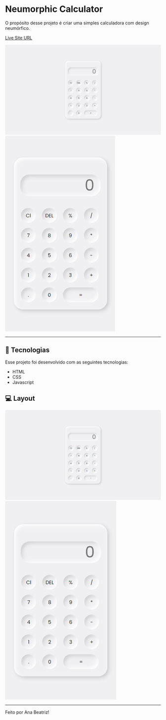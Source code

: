 # Neumorphic Calculator

O propósito desse projeto é criar uma simples calculadora com design neumórfico.

[Live Site URL](https://neumorphic-calculator-anabalves.netlify.app/) 

![Demonstração Desktop](./.github/desktop.gif)
![Demonstração Mobile](./.github/mobile.gif)

---

## 🚀 Tecnologias

Esse projeto foi desenvolvido com as seguintes tecnologias:

- HTML
- CSS
- Javascript

## 💻 Layout

![Layout Desktop](./.github/layout-desktop.png)
![Layout Mobile](./.github/layout-mobile.png)

---

Feito por Ana Beatriz!
